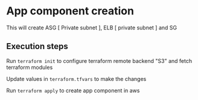 # App component creation
This will create ASG [ Private subnet ], ELB [ private subnet ] and SG 

## Execution steps

Run `terraform init` to configure terraform remote backend "S3" and fetch terraform modules

Update values in `terraform.tfvars` to make the changes

Run `terraform apply` to create app component in aws


